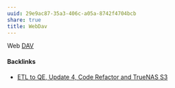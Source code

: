 ```yaml
---
uuid: 29e9ac87-35a3-406c-a05a-8742f4704bcb
share: true
title: WebDav
---
```

Web [DAV](../8f509c22-9577-4256-95e9-3c7d79a090c1)

#### Backlinks

* [ETL to QE, Update 4, Code Refactor and TrueNAS S3](/d59dbed7-08bd-462e-8f87-24a80c791f46)